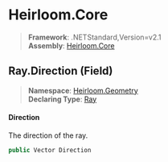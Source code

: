 # Heirloom.Core

> **Framework**: .NETStandard,Version=v2.1  
> **Assembly**: [Heirloom.Core][0]

## Ray.Direction (Field)

> **Namespace**: [Heirloom.Geometry][0]  
> **Declaring Type**: [Ray][1]

#### Direction

The direction of the ray.

```cs
public Vector Direction
```

[0]: ../../../Heirloom.Core.md
[1]: ../Ray.md
